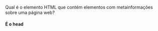 Qual é o elemento HTML que contém elementos com metainformações sobre uma
página web?

#### É o head